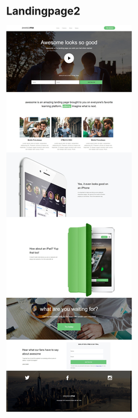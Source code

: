 # Landingpage2
![alt text](https://github.com/xyzlmnopq/Landingpage2/blob/master/screencapture-file-D-html-html-css-Awesome-Landing-Page-index-html-2018-10-01-10_53_25.jpg)
